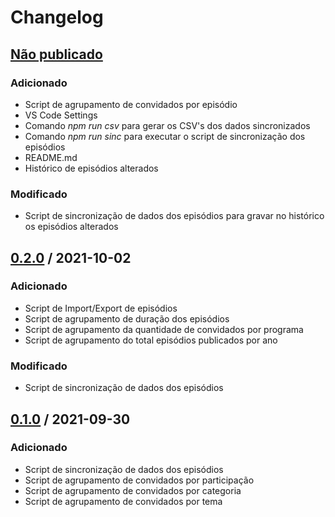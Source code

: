 # Changelog

## [Não publicado]

### Adicionado

- Script de agrupamento de convidados por episódio
- VS Code Settings
- Comando _npm run csv_ para gerar os CSV's dos dados sincronizados
- Comando _npm run sinc_ para executar o script de sincronização dos episódios
- README.md
- Histórico de episódios alterados

### Modificado

- Script de sincronização de dados dos episódios para gravar no histórico os episódios alterados

## [0.2.0] / 2021-10-02

### Adicionado

- Script de Import/Export de episódios
- Script de agrupamento de duração dos episódios
- Script de agrupamento da quantidade de convidados por programa
- Script de agrupamento do total episódios publicados por ano

### Modificado

- Script de sincronização de dados dos episódios

## [0.1.0] / 2021-09-30

### Adicionado

- Script de sincronização de dados dos episódios
- Script de agrupamento de convidados por participação
- Script de agrupamento de convidados por categoria
- Script de agrupamento de convidados por tema

[não publicado]: https://github.com/lucashpmelo/node-terminus/compare/0.2.0...HEAD
[0.2.0]: https://github.com/lucashpmelo/node-terminus/compare/0.1.0...0.2.0
[0.1.0]: https://github.com/lucashpmelo/node-terminus/releases/tag/0.1.0
